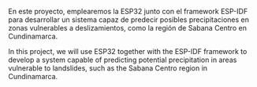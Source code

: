 En este proyecto, emplearemos la ESP32 junto con el framework ESP-IDF para desarrollar un sistema capaz de predecir posibles precipitaciones en zonas vulnerables a deslizamientos, como la región de Sabana Centro en Cundinamarca.

In this project, we will use ESP32 together with the ESP-IDF framework to develop a system capable of predicting potential precipitation in areas vulnerable to landslides, such as the Sabana Centro region in Cundinamarca.
